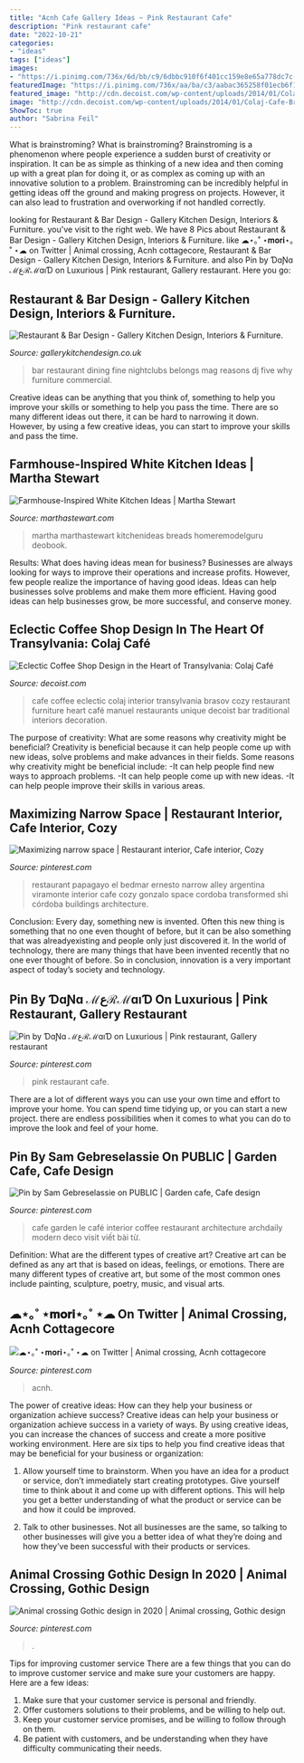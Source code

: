 ```yaml
---
title: "Acnh Cafe Gallery Ideas ~ Pink Restaurant Cafe"
description: "Pink restaurant cafe"
date: "2022-10-21"
categories:
- "ideas"
tags: ["ideas"]
images:
- "https://i.pinimg.com/736x/6d/bb/c9/6dbbc910f6f401cc159e8e65a778dc7c--industrial-restaurant-restaurant-design.jpg"
featuredImage: "https://i.pinimg.com/736x/aa/ba/c3/aabac365258f01ecb6f133786038b43a.jpg"
featured_image: "http://cdn.decoist.com/wp-content/uploads/2014/01/Colaj-Cafe-Brasov-Transylvania-by-Manuel-Teicu-8.jpg"
image: "http://cdn.decoist.com/wp-content/uploads/2014/01/Colaj-Cafe-Brasov-Transylvania-by-Manuel-Teicu-8.jpg"
ShowToc: true
author: "Sabrina Feil"
---
```



What is brainstroming?
What is brainstroming? Brainstroming is a phenomenon where people experience a sudden burst of creativity or inspiration. It can be as simple as thinking of a new idea and then coming up with a great plan for doing it, or as complex as coming up with an innovative solution to a problem. Brainstroming can be incredibly helpful in getting ideas off the ground and making progress on projects. However, it can also lead to frustration and overworking if not handled correctly.

	

		
looking for Restaurant &amp; Bar Design - Gallery Kitchen Design, Interiors &amp; Furniture. you've visit to the right web. We have 8 Pics about Restaurant &amp; Bar Design - Gallery Kitchen Design, Interiors &amp; Furniture. like ☁︎⋆｡˚ ⋆𝐦𝐨𝐫𝐢⋆｡˚ ⋆☁︎ on Twitter | Animal crossing, Acnh cottagecore, Restaurant &amp; Bar Design - Gallery Kitchen Design, Interiors &amp; Furniture. and also Pin by ƊɑƝɑ ℳعℛℳɑıƊ on Luxurious | Pink restaurant, Gallery restaurant. Here you go:
		
    
## Restaurant &amp; Bar Design - Gallery Kitchen Design, Interiors &amp; Furniture.

<img loading=lazy src="https://gallerykitchendesign.co.uk/wp-content/uploads/2019/09/Fine-Dining-Bar-Design.-2.jpg" onerror="this.onerror=null;this.src='https://tse2.mm.bing.net/th?id=OIP.BY_OAR0MeKN4u4Ytn9e1NgHaER&amp;pid=15.1';" alt="Restaurant &amp; Bar Design - Gallery Kitchen Design, Interiors &amp; Furniture.">

_Source: gallerykitchendesign.co.uk_

>bar restaurant dining fine nightclubs belongs mag reasons dj five why furniture commercial. 

	

Creative ideas can be anything that you think of, something to help you improve your skills or something to help you pass the time. There are so many different ideas out there, it can be hard to narrowing it down. However, by using a few creative ideas, you can start to improve your skills and pass the time.

    
## Farmhouse-Inspired White Kitchen Ideas | Martha Stewart

<img loading=lazy src="http://assets.marthastewart.com/styles/wmax-1500/d28/5508-Vicente-1777pix-short-1/5508-Vicente-1777pix-short-1.jpg?itok=vHZZaDGz" onerror="this.onerror=null;this.src='https://tse3.mm.bing.net/th?id=OIP.XB1qkLWbW17EpuWyz0A0zwHaKh&amp;pid=15.1';" alt="Farmhouse-Inspired White Kitchen Ideas | Martha Stewart">

_Source: marthastewart.com_

>martha marthastewart kitchenideas breads homeremodelguru deobook. 

	

Results: What does having ideas mean for business?
Businesses are always looking for ways to improve their operations and increase profits. However, few people realize the importance of having good ideas. Ideas can help businesses solve problems and make them more efficient. Having good ideas can help businesses grow, be more successful, and conserve money.

    
## Eclectic Coffee Shop Design In The Heart Of Transylvania: Colaj Café

<img loading=lazy src="http://cdn.decoist.com/wp-content/uploads/2014/01/Colaj-Cafe-Brasov-Transylvania-by-Manuel-Teicu-8.jpg" onerror="this.onerror=null;this.src='https://tse1.mm.bing.net/th?id=OIP.Ty1QwSgl3crEaBB7e-MRwgHaLH&amp;pid=15.1';" alt="Eclectic Coffee Shop Design in the Heart of Transylvania: Colaj Café">

_Source: decoist.com_

>cafe coffee eclectic colaj interior transylvania brasov cozy restaurant furniture heart café manuel restaurants unique decoist bar traditional interiors decoration. 

	

The purpose of creativity: What are some reasons why creativity might be beneficial?
Creativity is beneficial because it can help people come up with new ideas, solve problems and make advances in their fields. Some reasons why creativity might be beneficial include: 
-It can help people find new ways to approach problems. 
-It can help people come up with new ideas. 
-It can help people improve their skills in various areas.

    
## Maximizing Narrow Space | Restaurant Interior, Cafe Interior, Cozy

<img loading=lazy src="https://i.pinimg.com/736x/6d/bb/c9/6dbbc910f6f401cc159e8e65a778dc7c--industrial-restaurant-restaurant-design.jpg" onerror="this.onerror=null;this.src='https://tse1.mm.bing.net/th?id=OIP.iyh7_ZSpTBGuod9ksTvthQHaJ4&amp;pid=15.1';" alt="Maximizing narrow space | Restaurant interior, Cafe interior, Cozy">

_Source: pinterest.com_

>restaurant papagayo el bedmar ernesto narrow alley argentina viramonte interior cafe cozy gonzalo space cordoba transformed shi córdoba buildings architecture. 

	

Conclusion:
Every day, something new is invented. Often this new thing is something that no one even thought of before, but it can be also something that was alreadyexisting and people only just discovered it. In the world of technology, there are many things that have been invented recently that no one ever thought of before. So in conclusion, innovation is a very important aspect of today’s society and technology.

    
## Pin By ƊɑƝɑ ℳعℛℳɑıƊ On Luxurious | Pink Restaurant, Gallery Restaurant

<img loading=lazy src="https://i.pinimg.com/736x/04/3e/2a/043e2ad0d899f799f5fb7b4a535141d6.jpg" onerror="this.onerror=null;this.src='https://tse4.mm.bing.net/th?id=OIP.PZ6KDKtBajTMR4d5IGpqywHaHH&amp;pid=15.1';" alt="Pin by ƊɑƝɑ ℳعℛℳɑıƊ on Luxurious | Pink restaurant, Gallery restaurant">

_Source: pinterest.com_

>pink restaurant cafe. 

	

There are a lot of different ways you can use your own time and effort to improve your home. You can spend time tidying up, or you can start a new project. there are endless possibilities when it comes to what you can do to improve the look and feel of your home.

    
## Pin By Sam Gebreselassie On PUBLIC | Garden Cafe, Cafe Design

<img loading=lazy src="https://i.pinimg.com/736x/11/9a/35/119a356915ce149327338c21e42653d1.jpg" onerror="this.onerror=null;this.src='https://tse3.mm.bing.net/th?id=OIP.mb7UtaZE16qlufEwQzo01gHaLG&amp;pid=15.1';" alt="Pin by Sam Gebreselassie on PUBLIC | Garden cafe, Cafe design">

_Source: pinterest.com_

>cafe garden le café interior coffee restaurant architecture archdaily modern deco visit viết bài từ. 

	

Definition: What are the different types of creative art?
Creative art can be defined as any art that is based on ideas, feelings, or emotions. There are many different types of creative art, but some of the most common ones include painting, sculpture, poetry, music, and visual arts.

    
## ☁︎⋆｡˚ ⋆𝐦𝐨𝐫𝐢⋆｡˚ ⋆☁︎ On Twitter | Animal Crossing, Acnh Cottagecore

<img loading=lazy src="https://i.pinimg.com/736x/5f/9b/62/5f9b62c06206d4e3bbefc83a5a16edbd.jpg" onerror="this.onerror=null;this.src='https://tse2.mm.bing.net/th?id=OIP.SN-S-l51IIJZGIwFFgQq5QHaEK&amp;pid=15.1';" alt="☁︎⋆｡˚ ⋆𝐦𝐨𝐫𝐢⋆｡˚ ⋆☁︎ on Twitter | Animal crossing, Acnh cottagecore">

_Source: pinterest.com_

>acnh. 

	

The power of creative ideas: How can they help your business or organization achieve success?
Creative ideas can help your business or organization achieve success in a variety of ways. By using creative ideas, you can increase the chances of success and create a more positive working environment. Here are six tips to help you find creative ideas that may be beneficial for your business or organization:
1. Allow yourself time to brainstorm. When you have an idea for a product or service, don’t immediately start creating prototypes. Give yourself time to think about it and come up with different options. This will help you get a better understanding of what the product or service can be and how it could be improved.

2. Talk to other businesses. Not all businesses are the same, so talking to other businesses will give you a better idea of what they’re doing and how they’ve been successful with their products or services.

    
## Animal Crossing Gothic Design In 2020 | Animal Crossing, Gothic Design

<img loading=lazy src="https://i.pinimg.com/736x/aa/ba/c3/aabac365258f01ecb6f133786038b43a.jpg" onerror="this.onerror=null;this.src='https://tse4.mm.bing.net/th?id=OIP.Vz2RyQG1KHZH30YeXKM1jQHaMh&amp;pid=15.1';" alt="Animal crossing Gothic design in 2020 | Animal crossing, Gothic design">

_Source: pinterest.com_

>. 

	

Tips for improving customer service
There are a few things that you can do to improve customer service and make sure your customers are happy. Here are a few ideas:
1. Make sure that your customer service is personal and friendly.
2. Offer customers solutions to their problems, and be willing to help out.
3. Keep your customer service promises, and be willing to follow through on them.
4. Be patient with customers, and be understanding when they have difficulty communicating their needs.

